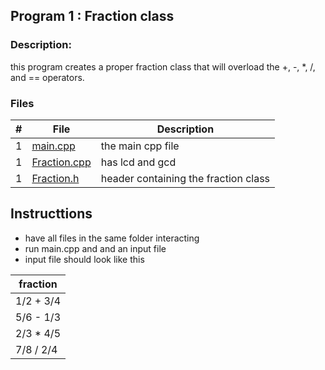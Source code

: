 ## Program 1 : Fraction class

### Description: 

this program creates a proper fraction class that will overload the +, -, *, /, and == operators.

### Files 

|   #   | File             | Description                                        |
| :---: | ---------------- | -------------------------------------------------- |
|   1   | [main.cpp](main.cpp)         | the main cpp file     |
|   1   | [Fraction.cpp](Fraction.cpp)         | has lcd and gcd   |
|   1   | [Fraction.h](Fraction.h)         | header containing the fraction class|

## Instructtions

* have all files in the same folder interacting
* run main.cpp and and an input file
* input file should look like this

|  fraction |
|-----------|
|  1/2 + 3/4    |
|   5/6 - 1/3  |
|   2/3 * 4/5 |
|  7/8 / 2/4 |
